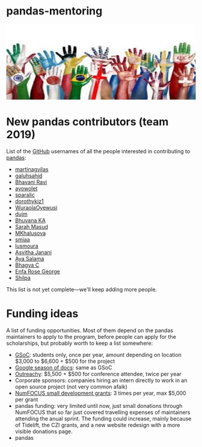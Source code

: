 # pandas-mentoring
<img src="img/logo.jpeg" width="600" height="200"><br>

# New pandas contributors (team 2019)
List of the [GitHub](https://github.com) usernames of all the people interested in contributing to [pandas](https://github.com/pandas-dev/pandas):
- [martinagvilas](https://github.com/martinagvilas)
- [galuhsahid](https://github.com/galuhsahid)
- [Bhavani Ravi](https://github.com/bhavaniravi)
- [ayowolet](https://github.com/ayowolet)
- [sparalic](https://github.com/sparalic/)
- [dorothykiz1](https://github.com/dorothykiz1/)
- [WuraolaOyewusi](https://github.com/WuraolaOyewusi)
- [dujm](https://github.com/dujm)
- [Bhuvana KA](https://github.com/bhuvanakundumani)
- [Sarah Masud](https://github.com/sara-02)
- [MKhalusova](https://github.com/MKhalusova)
- [smiaa](https://github.com/smiaa)
- [lusmoura](https://github.com/lusmoura)
- [Asvitha Janani](https://github.com/asvithajanani)
- [Aya Salama](https://github.com/Aya-S)
- [Bhagya C](https://github.com/BhagyaC)
- [Enfa Rose George](https://github.com/enfageorge)
- [Shilpa](https://github.com/shilpavijay)

This list is not yet complete—we'll keep adding more people.

# Funding ideas

A list of funding opportunities. Most of them depend on the pandas maintainers
to apply to the program, before people can apply for the scholarships, but
probably worth to keep a list somewhere:

- [GSoC](https://summerofcode.withgoogle.com/): students only, once per year, amount depending on location $3,000 to $6,600 + $500 for the project
- [Google season of docs](https://developers.google.com/season-of-docs/): same as GSoC
- [Outreachy](https://www.outreachy.org/): $5,500 + $500 for conference attendee, twice per year
- Corporate sponsors: companies hiring an intern directly to work in an open source project (not very common afaik)
- [NumFOCUS small development grants](https://numfocus.org/blog/numfocus-awards-development-grants-to-open-source-projects-spring-2018): 3 times per year, max $5,000 per grant
- pandas funding: very limited until now, just small donations through NumFOCUS that so far just covered travelling expenses of maintainers attending the anual sprint. The funding could increase, mainly because of Tidelift, the CZI grants, and a new website redesign with a more visible donations page.
- pandas
